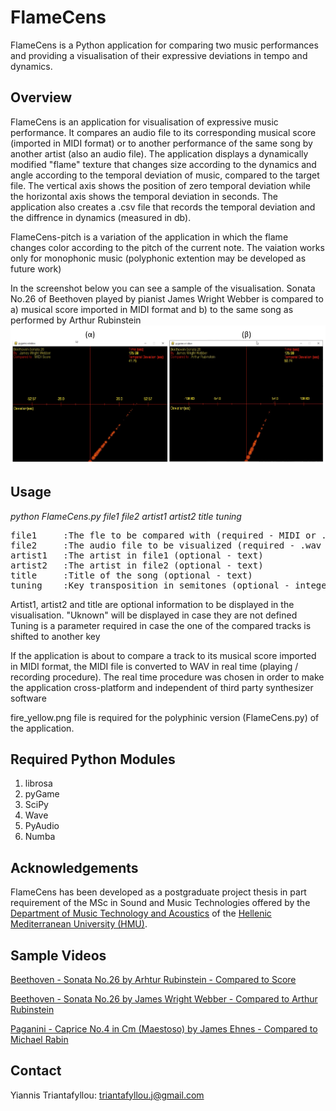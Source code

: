 # FlameCens


FlameCens is a Python application for comparing two music performances and providing a visualisation of their expressive deviations in tempo and dynamics.


## Overview
FlameCens is an application for visualisation of expressive music performance. It compares an audio file to its corresponding musical score (imported in MIDI format) or to another performance of the same song by another artist (also an audio file). The application displays a dynamically modified "flame" texture that changes size according to the dynamics and angle according to the temporal deviation of music, compared to the target file. The vertical axis shows the position of zero temporal deviation while the horizontal axis shows the temporal deviation in seconds. The application also creates a .csv file that records the temporal deviation and the diffrence in dynamics (measured in db).

FlameCens-pitch is a variation of the application in which the flame changes color according to the pitch of the current note. The vaiation works only for monophonic music (polyphonic extention may be developed as future work)

In the screenshot below you can see a sample of the visualisation. Sonata No.26 of Beethoven played by pianist James Wright Webber is compared to a) musical score imported in MIDI format and b) to the same song as performed by Arthur Rubinstein
![Screenshot](sample.png)


## Usage

*python FlameCens.py file1 file2 artist1 artist2 title tuning*
  
<pre>
file1     :The fle to be compared with (required - MIDI or .wav format) 
file2     :The audio file to be visualized (required - .wav format )  
artist1   :The artist in file1 (optional - text)  
artist2   :The artist in file2 (optional - text)  
title     :Title of the song (optional - text)  
tuning    :Key transposition in semitones (optional - integer)  
</pre>
  
Artist1, artist2 and title are optional information to be displayed in the visualisation. "Uknown" will be displayed in case they are not defined
Tuning is a parameter required in case the one of the compared tracks is shifted to another key

If the application is about to compare a track to its musical score imported in MIDI format, the MIDI file is converted to WAV in real time (playing / recording procedure). The real time procedure was chosen in order to make the application cross-platform and independent of third party synthesizer software

fire_yellow.png file is required for the polyphinic version (FlameCens.py) of the application.

## Required Python Modules
1)  librosa
2)  pyGame
3)  SciPy
4)  Wave
5)  PyAudio
6)  Numba

## Acknowledgements
FlameCens has been developed as a postgraduate project thesis in part requirement of the MSc in Sound and Music Technologies offered by the [Department of Music Technology and Acoustics](https://mta.hmu.gr/) of the [Hellenic Mediterranean University (HMU)](https://www.hmu.gr/).


## Sample Videos

[Beethoven - Sonata No.26 by Arhtur Rubinstein - Compared to Score](https://www.youtube.com/watch?v=Rub3LwPp2Zw)

[Beethoven - Sonata No.26 by James Wright Webber - Compared to Arthur Rubinstein](https://www.youtube.com/watch?v=nGV7Dfx6GsQ)

[Paganini - Caprice No.4 in Cm (Maestoso) by James Ehnes - Compared to Michael Rabin](https://www.youtube.com/watch?v=7EBfmDLQJ38)

## Contact
Yiannis Triantafyllou: triantafyllou.j@gmail.com
